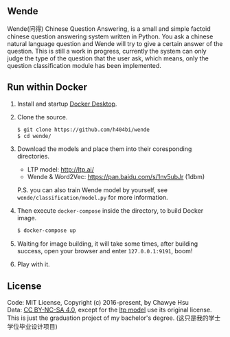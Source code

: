 Wende
---
Wende(问得) Chinese Question Answering, is a small and simple factoid
chinese question answering system written in Python. You ask a chinese
natural language question and Wende will try to give a certain answer
of the question. This is still a work in progress, currently the system
can only judge the type of the question that the user ask, which means,
only the question classification module has been implemented.

## Run within Docker

1. Install and startup [Docker Desktop](https://docs.docker.com/docker-for-windows/).

2. Clone the source.
   ``` sh
   $ git clone https://github.com/h404bi/wende
   $ cd wende/
   ```

3. Download the models and place them into their coresponding directories.  
   - LTP model: http://ltp.ai/  
   - Wende & Word2Vec: https://pan.baidu.com/s/1nv5ubJr (1dbm)  
   
   P.S. you can also train Wende model by yourself, see `wende/classification/model.py` for more information.

4. Then execute `docker-compose` inside the directory, to build Docker image.
   ``` sh
   $ docker-compose up
   ```

5. Waiting for image building, it will take some times, after building success, open your browser and enter `127.0.0.1:9191`, boom!

6. Play with it.

## License
Code: MIT License, Copyright (c) 2016-present, by Chawye Hsu  
Data: [CC BY-NC-SA 4.0], except for the [ltp model](http://ltp.ai/) use its original license.  
This is just the graduation project of my bachelor's degree. (这只是我的学士学位毕业设计项目)


[CC BY-NC-SA 4.0]: https://creativecommons.org/licenses/by-nc-sa/4.0/
